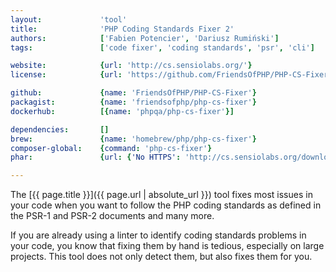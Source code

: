 ```yaml
---
layout:             'tool'
title:              'PHP Coding Standards Fixer 2'
authors:            ['Fabien Potencier', 'Dariusz Rumiński']
tags:               ['code fixer', 'coding standards', 'psr', 'cli'] 

website:            {url: 'http://cs.sensiolabs.org/'}
license:            {url: 'https://github.com/FriendsOfPHP/PHP-CS-Fixer/blob/master/LICENSE', label: 'MIT License'}

github:             {name: 'FriendsOfPHP/PHP-CS-Fixer'}
packagist:          {name: 'friendsofphp/php-cs-fixer'}               
dockerhub:          [{name: 'phpqa/php-cs-fixer'}]     

dependencies:       []
brew:               {name: 'homebrew/php/php-cs-fixer'}
composer-global:    {command: 'php-cs-fixer'}
phar:               {url: {'No HTTPS': 'http://cs.sensiolabs.org/download/php-cs-fixer-v2.phar'}}

---
```


The [{{ page.title }}]({{ page.url | absolute_url }}) tool fixes most issues in your code when you want to follow the PHP coding standards as defined in the PSR-1 and PSR-2 documents and many more.

<!--more--> 

If you are already using a linter to identify coding standards problems in your code, you know that fixing them by hand is tedious, especially on large projects. This tool does not only detect them, but also fixes them for you.
